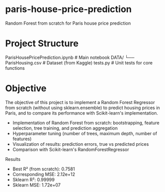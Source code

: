 # paris-house-price-prediction
Random Forest from scratch for Paris house price prediction

# Project Structure
ParisHousePricePrediction.ipynb     # Main notebook 
DATA/
  └── ParisHousing.csv              # Dataset (from Kaggle)
tests.py                            # Unit tests for core functions

# Objective 
The objective of this project is to implement a Random Forest Regressor from scratch (without using sklearn.ensemble) to predict housing prices in Paris, and to compare its performance with Scikit-learn's implementation.

- Implementation of Random Forest from scratch: bootstrapping, feature selection, tree training, and prediction aggregation
- Hyperparameter tuning (number of trees, maximum depth, number of features)
- Visualization of results: prediction errors, true vs predicted prices
- Comparison with Scikit-learn's RandomForestRegressor

Results
- Best R² (from scratch): 0.7581
- Corresponding MSE: 2.12e+12
- Sklearn R²: 0.99999
- Sklearn MSE: 1.72e+07
